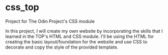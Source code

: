 # css_top
Project for The Odin Project's CSS module

In this project, I will create my own website by incorporating the skills that I learned in the TOP's HTML and CSS module. I'll be using the HTML for creating the basic layout/foundation for the website and use CSS to decorate and copy the style of the provided template.
